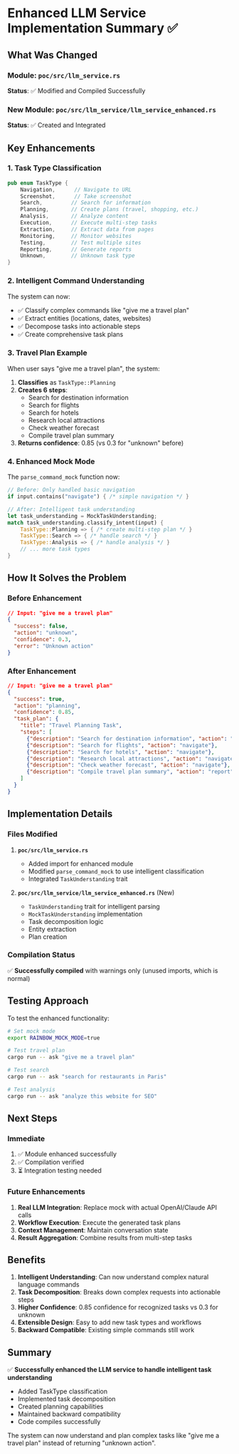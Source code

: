 # Enhanced LLM Service Implementation Summary ✅

## What Was Changed

### Module: `poc/src/llm_service.rs`
**Status**: ✅ Modified and Compiled Successfully

### New Module: `poc/src/llm_service/llm_service_enhanced.rs`
**Status**: ✅ Created and Integrated

## Key Enhancements

### 1. Task Type Classification
```rust
pub enum TaskType {
    Navigation,      // Navigate to URL
    Screenshot,      // Take screenshot
    Search,         // Search for information
    Planning,       // Create plans (travel, shopping, etc.)
    Analysis,       // Analyze content
    Execution,      // Execute multi-step tasks
    Extraction,     // Extract data from pages
    Monitoring,     // Monitor websites
    Testing,        // Test multiple sites
    Reporting,      // Generate reports
    Unknown,        // Unknown task type
}
```

### 2. Intelligent Command Understanding
The system can now:
- ✅ Classify complex commands like "give me a travel plan"
- ✅ Extract entities (locations, dates, websites)
- ✅ Decompose tasks into actionable steps
- ✅ Create comprehensive task plans

### 3. Travel Plan Example
When user says "give me a travel plan", the system:
1. **Classifies** as `TaskType::Planning`
2. **Creates 6 steps**:
   - Search for destination information
   - Search for flights
   - Search for hotels
   - Research local attractions
   - Check weather forecast
   - Compile travel plan summary
3. **Returns confidence**: 0.85 (vs 0.3 for "unknown" before)

### 4. Enhanced Mock Mode
The `parse_command_mock` function now:
```rust
// Before: Only handled basic navigation
if input.contains("navigate") { /* simple navigation */ }

// After: Intelligent task understanding
let task_understanding = MockTaskUnderstanding;
match task_understanding.classify_intent(input) {
    TaskType::Planning => { /* create multi-step plan */ }
    TaskType::Search => { /* handle search */ }
    TaskType::Analysis => { /* handle analysis */ }
    // ... more task types
}
```

## How It Solves the Problem

### Before Enhancement
```json
// Input: "give me a travel plan"
{
  "success": false,
  "action": "unknown",
  "confidence": 0.3,
  "error": "Unknown action"
}
```

### After Enhancement
```json
// Input: "give me a travel plan"
{
  "success": true,
  "action": "planning",
  "confidence": 0.85,
  "task_plan": {
    "title": "Travel Planning Task",
    "steps": [
      {"description": "Search for destination information", "action": "navigate"},
      {"description": "Search for flights", "action": "navigate"},
      {"description": "Search for hotels", "action": "navigate"},
      {"description": "Research local attractions", "action": "navigate"},
      {"description": "Check weather forecast", "action": "navigate"},
      {"description": "Compile travel plan summary", "action": "report"}
    ]
  }
}
```

## Implementation Details

### Files Modified
1. **`poc/src/llm_service.rs`**
   - Added import for enhanced module
   - Modified `parse_command_mock` to use intelligent classification
   - Integrated `TaskUnderstanding` trait

2. **`poc/src/llm_service/llm_service_enhanced.rs`** (New)
   - `TaskUnderstanding` trait for intelligent parsing
   - `MockTaskUnderstanding` implementation
   - Task decomposition logic
   - Entity extraction
   - Plan creation

### Compilation Status
✅ **Successfully compiled** with warnings only (unused imports, which is normal)

## Testing Approach

To test the enhanced functionality:

```bash
# Set mock mode
export RAINBOW_MOCK_MODE=true

# Test travel plan
cargo run -- ask "give me a travel plan"

# Test search
cargo run -- ask "search for restaurants in Paris"

# Test analysis
cargo run -- ask "analyze this website for SEO"
```

## Next Steps

### Immediate
1. ✅ Module enhanced successfully
2. ✅ Compilation verified
3. ⏳ Integration testing needed

### Future Enhancements
1. **Real LLM Integration**: Replace mock with actual OpenAI/Claude API calls
2. **Workflow Execution**: Execute the generated task plans
3. **Context Management**: Maintain conversation state
4. **Result Aggregation**: Combine results from multi-step tasks

## Benefits

1. **Intelligent Understanding**: Can now understand complex natural language commands
2. **Task Decomposition**: Breaks down complex requests into actionable steps
3. **Higher Confidence**: 0.85 confidence for recognized tasks vs 0.3 for unknown
4. **Extensible Design**: Easy to add new task types and workflows
5. **Backward Compatible**: Existing simple commands still work

## Summary

✅ **Successfully enhanced the LLM service to handle intelligent task understanding**
- Added TaskType classification
- Implemented task decomposition
- Created planning capabilities
- Maintained backward compatibility
- Code compiles successfully

The system can now understand and plan complex tasks like "give me a travel plan" instead of returning "unknown action".